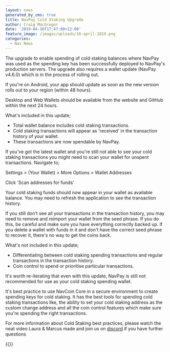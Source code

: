 ```yaml
---
layout: news
generated_by_cms: true
title: NavPay Cold Staking Upgrade
author: Craig MacGregor
date: '2019-04-16T17:47:00+12:00'
feature_image: /images/uploads/16-april-2019.png
categories:
  - Nav News
---
```

The upgrade to enable spending of cold staking balances where NavPay was used as the spending key has been successfully deployed to NavPay's production servers. The upgrade also requires a wallet update (NavPay v4.6.0) which is in the process of rolling out.

If you're on Android, your app should update as soon as the new version rolls out to your region (within 48 hours).

Desktop and Web Wallets should be available from the website and GitHub within the next 24 hours.

What's included in this update;

* Total wallet balance includes cold staking transactions.
* Cold staking transactions will appear as 'received' in the transaction history of your wallet.
* These transactions are now spendable by NavPay.

If you've got the latest wallet and you're still not able to see your cold staking transactions you might need to scan your wallet for unspent transactions. Navigate to;

Settings > (Your Wallet) > More Options > Wallet Addresses

Click 'Scan addresses for funds'

Your cold staking funds should now appear in your wallet as available balance. You may need to refresh the application to see the transaction history.

If you still don't see all your transactions in the transaction history, you may need to remove and reimport your wallet from the seed phrase. If you do this, be careful and make sure you have everything correctly backed up. If you delete a wallet with funds in it and don't have the correct seed phrase to recover it, there's no way to get the coins back.

What's not included in this update;

* Differentiating between cold staking spending transactions and regular transactions in the transaction history.
* Coin control to spend or prioritise particular transactions.

It's worth re-iterating that even with this update, NavPay is still not recommended for use as your cold staking spending wallet. 

It's best practice to use NavCoin Core in a secure environment to create spending keys for cold staking. It has the best tools for spending cold staking transactions like, the ability to set your cold staking address as the custom change address and all the coin control features which make sure you're spending the right transactions.

For more information about Cold Staking best practices, please watch the neat video Laura & Marcus made and join us on [discord](https://discord.gg/y4Vu9jw) if you have further questions

{{<youtube ERIRWwrajco>}}
